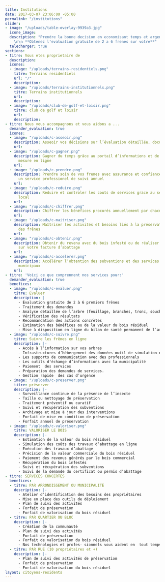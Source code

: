 ```yaml
---
title: Institutions
date: 2017-03-07 23:06:00 -05:00
permalink: "/institutions"
slider:
- image: "/uploads/table-overlay-9939a3.jpg"
  icone_image: 
  description: "Prendre la bonne decision en economisant temps et argent maintenant!
    \n\n **Obtenez l'evaluation gratuite de 2 a 6 frenes sur votre**"
  telecharger: true
sections:
- titre: Vous etes proprietaire de
  description: 
  icones:
  - image: "/uploads/terrains-residentiels.png"
    titre: Terrains residentiels
    url: "/"
    description: 
  - image: "/uploads/terrains-institutionnels.png"
    titre: Terrains institutionnels
    url: 
    description: 
  - image: "/uploads/club-de-golf-et-loisir.png"
    titre: club de golf et loisir
    url: 
    description: 
- titre: Nous vous accompagnons et vous aidons a ...
  demander_evaluation: true
  icones:
  - image: "/uploads/c-asseoir.png"
    description: Asseoir vos décisions sur l’évaluation détaillée, documentée et informatisée
    url: 
  - image: "/uploads/c-gagner.png"
    description: Gagner du temps grâce au portail d’informations et de services sur
      mesure en ligne
    url: 
  - image: "/uploads/c-prendre.png"
    description: Prendre soin de vos frenes avec assurance et confiance en utilisant
      un service professionel de suivi annuel
    url: 
  - image: "/uploads/c-reduire.png"
    description: Reduire et controler les couts de services grace au service concerte
      local
    url: 
  - image: "/uploads/c-chiffrer.png"
    description: Chiffrer les bénéfices procurés annuellement par chacun des arbres.
    url: 
  - image: "/uploads/c-maitriser.png"
    description: Maîtriser les activités et besoins liés à la préservation ou à l’abattage
      des frênes
    url: 
  - image: "/uploads/c-obtenir.png"
    description: Obtenir du revenu avec du bois infesté ou de réaliser des économies
      sur votre facture d’abattage
    url: 
  - image: "/uploads/c-accelerer.png"
    description: Accélérer l’obtention des subventions et des services de soutien
      municipaux
    url: 
- titre: 'Voici ce que comprennent nos services pour:'
  demander_evaluation: true
  benefices:
  - image: "/uploads/c-evaluer.png"
    titre: Evaluer
    description: |
      - Évaluation gratuite de 2 à 6 premiers frênes
      - Traitement des demandes
      - Analyse détaillée de l’arbre (feuillage, branches, tronc, souche)
      - Vérification des résultats
      - Recommandation des actions concrètes
      - Estimation des bénéfices ou de la valeur du bois résiduel
      - Mise à disposition en ligne du bilan de santé permanent de l’arbre
  - image: "/uploads/c-suivre.png"
    titre: Suivre les frênes en ligne
    description: |-
      - Accès à l’information sur vos arbres
      - Infrastructures d’hébergement des données outil de simulation des coûtsde service
      - Les supports de communication avec des professionnels
      - Les outils d'échange d’informations avec la municipalité
      - Paiement  des services
      - Préparation des demandes de services.
      - Gestion rapide  des cas d’urgence
  - image: "/uploads/c-preserver.png"
    titre: préserver
    description: |-
      - Surveillance continue de la présence de l’insecte
      - Taille ou nettoyage de préservation
      - Traitement préventif ou curatif
      - Suivi et récupération des subventions
      - Archivage et mise à jour des interventions
      - Forfait de mise en condition de préservation
      - Forfait annuel de préservation
  - image: "/uploads/c-valoriser.png"
    titre: VALORISER LE BOIS
    description: |-
      - Estimation de la valeur du bois résiduel
      - Simulation des coûts des travaux d’abattage en ligne
      - Exécution des travaux d’abattage
      - Précision de la valeur commerciale du bois résiduel
      - Paiement des revenus générés par le bois commercial
      - Récupération du bois infestés
      - Suivi et récupération des subventions
      - Suivi de la demande du certificat ou permis d’abattage
- titre: SERVICES CONCERTÉS
  benefices:
  - titre: PAR ARRONDISSEMENT OU MUNICIPALITÉ
    description: |-
      - Atelier d’identification des besoins des propriétaires
      - Mise en place des outils de déploiement
      - Plan de suivi des activités
      - Forfait de préservation
      - Forfait de valorisation du bois résiduel
  - titre: PAR QUARTIER OU BLOC
    description: |-
      - Création de la communauté
      - Plan de suivi des activités
      - Forfait de préservation
      - Forfait de valorisation du bois résiduel
      - Nos technologies et profes- sionnels vous aident en  tout temps
  - titre: PAR RUE (10 propriétaires et +)
    description: |-
      - Plan de suivi des activités de préservation
      - Forfait de préservation
      - Forfait de valorisation du bois résiduel
layout: citoyens-residents
---
```


